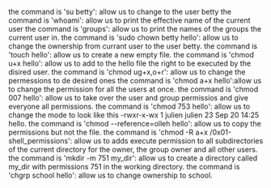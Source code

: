 the command is 'su betty': allow us to change to the user betty
the command is 'whoami': allow us to print the effective name of the current user 
the command is 'groups': allow us to print the names of the groups the current user in.
the command is 'sudo chown betty hello': allow us to change the ownership from currant user to the user betty.
the command is 'touch hello': allow us to create a new empty file.
the command is 'chmod u+x hello': allow us to add to the hello file the right to be executed by the disired user.
the command is 'chmod ug+x,o+r': allow us to change the permessions to de desired ones
the command is 'chmod a+x hello':allow us to change the permission for all the users at once.
the command is 'chmod 007 hello': allow us to take over the user and group permissios and give everyone all permissions.
the command is 'chmod 753 hello': allow us to change the mode to look like this -rwxr-x-wx 1 julien julien 23 Sep 20 14:25 hello. 
the command is 'chmod --reference=olleh hello': allow us to copy the permissions but not the file. 
the command is 'chmod -R a+x /0x01-shell_permissions': allow us to adds execute permission to all subdirectories of the current directory for the owner, the group owner and all other users.
the command is 'mkdir -m 751 my_dir': allow us to create a directory called my_dir with permissions 751 in the working directory.
the command is 'chgrp school hello': allow us to change ownership to school. 
